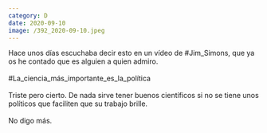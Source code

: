 ```yaml
--- 
category: D 
date: 2020-09-10 
image: /392_2020-09-10.jpeg 
--- 
```


Hace unos días escuchaba decir esto en un vídeo de #Jim_Simons, que ya os he contado que es alguien a quien admiro.<br><br>#La_ciencia_más_importante_es_la_política<br><br>Triste pero cierto. De nada sirve tener buenos científicos si no se tiene unos políticos que faciliten que su trabajo brille. <br><br>No digo más.